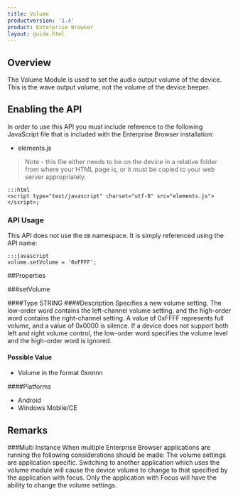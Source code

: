 ```yaml
---
title: Volume
productversion: '1.4'
product: Enterprise Browser
layout: guide.html
---
```


## Overview
The Volume Module is used to set the audio output volume of the device. This is the wave output volume, not the volume of the device beeper.

## Enabling the API
In order to use this API you must include reference to the following JavaScript file that is included with the Enterprise Browser installation:

* elements.js 

> Note - this file either needs to be on the device in a relative folder from where your HTML page is, or it must be copied to your web server appropriately.

	:::html
    <script type="text/javascript" charset="utf-8" src="elements.js"></script>;


### API Usage
This API does not use the `EB` namespace. It is simply referenced using the API name:

	:::javascript
	volume.setVolume = '0xFFFF';


##Properties

###setVolume

####Type
<span class='text-info'>STRING</span> 
####Description
Specifies a new volume setting. The low-order word contains the left-channel volume setting, and the high-order word contains the right-channel setting. A value of 0xFFFF represents full volume, and a value of 0x0000 is silence. If a device does not support both left and right volume control, the low-order word specifies the volume level and the high-order word is ignored.

#### Possible Value

* Volume in the format 0xnnnn

####Platforms

* Android
* Windows Mobile/CE


## Remarks
###Multi Instance
When multiple Enterprise Browser applications are running the following considerations should be made: The volume settings are application specific. Switching to another application which uses the volume module will cause the device volume to change to that specified by the application with focus. Only the application with Focus will have the ability to change the volume settings.

